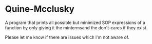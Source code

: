 # Quine-Mcclusky
 A program that prints all possible but minimized SOP expressions of a function by only giving it the mintermsand the don't-cares if they exist.

Please let me know if there are issues which I'm not aware of.
